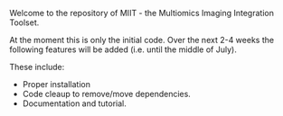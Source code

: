 Welcome to the repository of MIIT - the Multiomics Imaging Integration Toolset.

At the moment this is only the initial code. Over the next 2-4 weeks the following features will be added (i.e. until the middle of July).

These include:
- Proper installation
- Code cleaup to remove/move dependencies.
- Documentation and tutorial.
